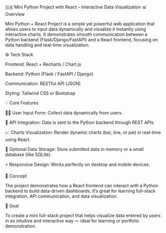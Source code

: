 🇬🇧 Mini Python Project with React – Interactive Data Visualization
📊 Overview

Mini Python + React Project is a simple yet powerful web application that allows users to input data dynamically and visualize it instantly using interactive charts.
It demonstrates smooth communication between a Python backend (Flask/Django/FastAPI) and a React frontend, focusing on data handling and real-time visualization.

⚙️ Tech Stack

Frontend: React + Recharts / Chart.js

Backend: Python (Flask / FastAPI / Django)

Communication: RESTful API (JSON)

Styling: Tailwind CSS or Bootstrap

💡 Core Features

🧍‍♂️ User Input Form: Collect data dynamically from users.

🔄 API Integration: Data is sent to the Python backend through REST APIs.

📈 Charts Visualization: Render dynamic charts (bar, line, or pie) in real-time using React.

💾 Optional Data Storage: Store submitted data in memory or a small database (like SQLite).

⚡ Responsive Design: Works perfectly on desktop and mobile devices.

🧠 Concept

The project demonstrates how a React frontend can interact with a Python backend to build data-driven dashboards.
It’s great for learning full-stack integration, API communication, and data visualization.

🎯 Goal

To create a mini full-stack project that helps visualize data entered by users in an intuitive and interactive way — ideal for learning or portfolio demonstration.
